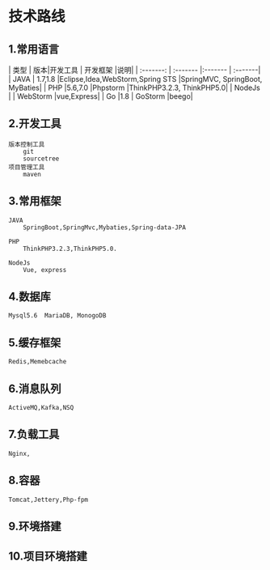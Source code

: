 # 技术路线

## 1.常用语言

| 类型      | 版本|开发工具 | 开发框架 |说明|
| :-------: | :------- |:------- | :-------|
| JAVA 		| 1.7,1.8	|Eclipse,Idea,WebStorm,Spring STS |SpringMVC, SpringBoot, MyBaties|
| PHP  		|5.6,7.0 	|Phpstorm 	|ThinkPHP3.2.3, ThinkPHP5.0|
| NodeJs 	| 			| WebStorm 	|vue,Express|
| Go 		|1.8 		| GoStorm 	|beego|


## 2.开发工具
	版本控制工具
		git
		sourcetree
	项目管理工具
		maven

## 3.常用框架
	JAVA
		SpringBoot,SpringMvc,Mybaties,Spring-data-JPA

	PHP
		ThinkPHP3.2.3,ThinkPHP5.0.

	NodeJs
		Vue, express


## 4.数据库
	Mysql5.6  MariaDB, MonogoDB


## 5.缓存框架
	Redis,Memebcache

## 6.消息队列
	ActiveMQ,Kafka,NSQ

## 7.负载工具
	Nginx,

## 8.容器
	Tomcat,Jettery,Php-fpm

## 9.环境搭建


## 10.项目环境搭建


